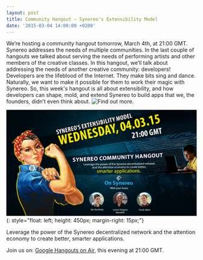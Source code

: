 ```yaml
---
layout: post
title: Community Hangout – Synereo's Extensibility Model
date: '2015-03-04 14:00:00 +0200'
---
```

We’re hosting a community hangout tomorrow, March 4th, at 21:00 GMT. Synereo addresses the needs of multiple communities. In the last couple of hangouts we talked about serving the needs of performing artists and other members of the creative classes. In this hangout, we’ll talk about addressing the needs of another creative community: developers! Developers are the lifeblood of the Internet. They make bits sing and dance. Naturally, we want to make it possible for them to work their magic with Synereo. So, this week's hangout is all about extensibility, and how developers can shape, mold, and extend Synereo to build apps that we, the founders, didn’t even think about. ![Find out more.](http://blog.synereo.com/2015/03/02/extensibility/)

![Extensibility Hangout](/img/uploads/extensibility2.jpg){: style="float: left; height: 450px; margin-right: 15px;"}

Leverage the power of the Synereo decentralized network and the attention economy to create better, smarter applications.

Join us on: [Google Hangouts on Air](https://plus.google.com/u/0/b/109002904706315055045/events/cdr1cl2fro3cp3l6ksb3orvn0mg), this evening at 21:00 GMT.

<div style="clear: both"></div>
